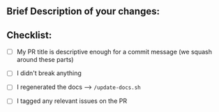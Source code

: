 ## Brief Description of your changes:

## Checklist:

- [ ] My PR title is descriptive enough for a commit message (we squash around these parts)
- [ ] I didn't break anything
- [ ] I regenerated the docs --> `/update-docs.sh`
- [ ] I tagged any relevant issues on the PR 







